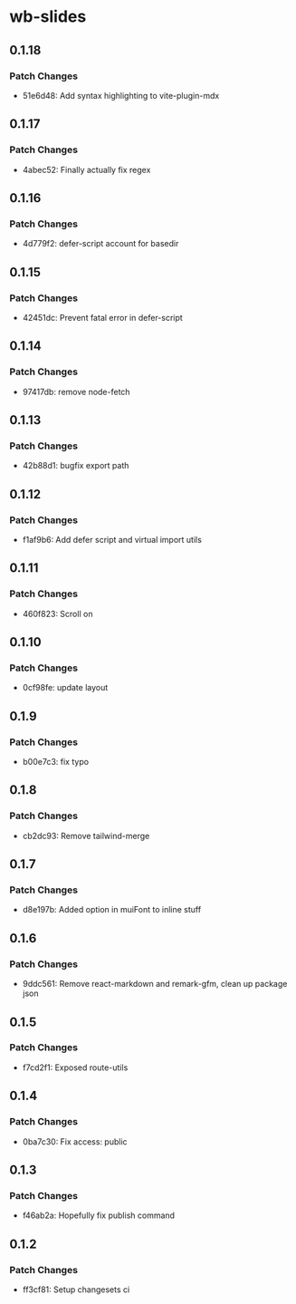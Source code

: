 # wb-slides

## 0.1.18

### Patch Changes

- 51e6d48: Add syntax highlighting to vite-plugin-mdx

## 0.1.17

### Patch Changes

- 4abec52: Finally actually fix regex

## 0.1.16

### Patch Changes

- 4d779f2: defer-script account for basedir

## 0.1.15

### Patch Changes

- 42451dc: Prevent fatal error in defer-script

## 0.1.14

### Patch Changes

- 97417db: remove node-fetch

## 0.1.13

### Patch Changes

- 42b88d1: bugfix export path

## 0.1.12

### Patch Changes

- f1af9b6: Add defer script and virtual import utils

## 0.1.11

### Patch Changes

- 460f823: Scroll on <html>

## 0.1.10

### Patch Changes

- 0cf98fe: update layout

## 0.1.9

### Patch Changes

- b00e7c3: fix typo

## 0.1.8

### Patch Changes

- cb2dc93: Remove tailwind-merge

## 0.1.7

### Patch Changes

- d8e197b: Added option in muiFont to inline stuff

## 0.1.6

### Patch Changes

- 9ddc561: Remove react-markdown and remark-gfm, clean up package json

## 0.1.5

### Patch Changes

- f7cd2f1: Exposed route-utils

## 0.1.4

### Patch Changes

- 0ba7c30: Fix access: public

## 0.1.3

### Patch Changes

- f46ab2a: Hopefully fix publish command

## 0.1.2

### Patch Changes

- ff3cf81: Setup changesets ci

